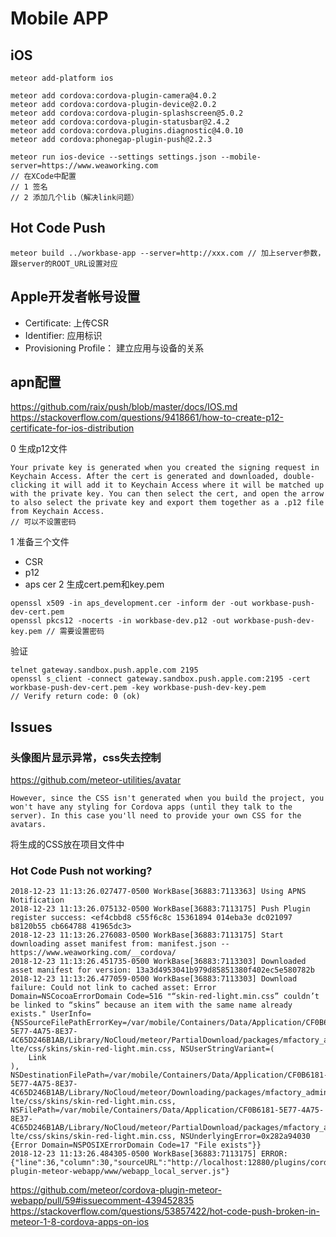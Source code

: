 # Mobile APP

## iOS

```
meteor add-platform ios

meteor add cordova:cordova-plugin-camera@4.0.2
meteor add cordova:cordova-plugin-device@2.0.2
meteor add cordova:cordova-plugin-splashscreen@5.0.2
meteor add cordova:cordova-plugin-statusbar@2.4.2
meteor add cordova:cordova.plugins.diagnostic@4.0.10
meteor add cordova:phonegap-plugin-push@2.2.3

meteor run ios-device --settings settings.json --mobile-server=https://www.weaworking.com
// 在XCode中配置
// 1 签名
// 2 添加几个lib（解决link问题）
```

## Hot Code Push

```
meteor build ../workbase-app --server=http://xxx.com // 加上server参数，跟server的ROOT_URL设置对应
```

## Apple开发者帐号设置

- Certificate: 上传CSR
- Identifier: 应用标识
- Provisioning Profile： 建立应用与设备的关系

## apn配置

https://github.com/raix/push/blob/master/docs/IOS.md
https://stackoverflow.com/questions/9418661/how-to-create-p12-certificate-for-ios-distribution

0 生成p12文件
```
Your private key is generated when you created the signing request in Keychain Access. After the cert is generated and downloaded, double-clicking it will add it to Keychain Access where it will be matched up with the private key. You can then select the cert, and open the arrow to also select the private key and export them together as a .p12 file from Keychain Access.
// 可以不设置密码
```
1 准备三个文件
- CSR
- p12
- aps cer
2 生成cert.pem和key.pem
```
openssl x509 -in aps_development.cer -inform der -out workbase-push-dev-cert.pem
openssl pkcs12 -nocerts -in workbase-dev.p12 -out workbase-push-dev-key.pem // 需要设置密码
```
验证
```
telnet gateway.sandbox.push.apple.com 2195
openssl s_client -connect gateway.sandbox.push.apple.com:2195 -cert workbase-push-dev-cert.pem -key workbase-push-dev-key.pem
// Verify return code: 0 (ok)
```

## Issues

### 头像图片显示异常，css失去控制

https://github.com/meteor-utilities/avatar

```
However, since the CSS isn't generated when you build the project, you won't have any styling for Cordova apps (until they talk to the server). In this case you'll need to provide your own CSS for the avatars.
```

将生成的CSS放在项目文件中

### Hot Code Push not working?

```
2018-12-23 11:13:26.027477-0500 WorkBase[36883:7113363] Using APNS Notification
2018-12-23 11:13:26.075132-0500 WorkBase[36883:7113175] Push Plugin register success: <ef4cbbd8 c55f6c8c 15361894 014eba3e dc021097 b8120b55 cb664788 41965dc3>
2018-12-23 11:13:26.276083-0500 WorkBase[36883:7113175] Start downloading asset manifest from: manifest.json -- https://www.weaworking.com/__cordova/
2018-12-23 11:13:26.451735-0500 WorkBase[36883:7113303] Downloaded asset manifest for version: 13a3d4953041b979d85851380f402ec5e580782b
2018-12-23 11:13:26.477059-0500 WorkBase[36883:7113303] Download failure: Could not link to cached asset: Error Domain=NSCocoaErrorDomain Code=516 "“skin-red-light.min.css” couldn’t be linked to “skins” because an item with the same name already exists." UserInfo={NSSourceFilePathErrorKey=/var/mobile/Containers/Data/Application/CF0B6181-5E77-4A75-8E37-4C65D246B1AB/Library/NoCloud/meteor/PartialDownload/packages/mfactory_admin-lte/css/skins/skin-red-light.min.css, NSUserStringVariant=(
    Link
), NSDestinationFilePath=/var/mobile/Containers/Data/Application/CF0B6181-5E77-4A75-8E37-4C65D246B1AB/Library/NoCloud/meteor/Downloading/packages/mfactory_admin-lte/css/skins/skin-red-light.min.css, NSFilePath=/var/mobile/Containers/Data/Application/CF0B6181-5E77-4A75-8E37-4C65D246B1AB/Library/NoCloud/meteor/PartialDownload/packages/mfactory_admin-lte/css/skins/skin-red-light.min.css, NSUnderlyingError=0x282a94030 {Error Domain=NSPOSIXErrorDomain Code=17 "File exists"}}
2018-12-23 11:13:26.484305-0500 WorkBase[36883:7113175] ERROR: {"line":36,"column":30,"sourceURL":"http://localhost:12880/plugins/cordova-plugin-meteor-webapp/www/webapp_local_server.js"}
```
https://github.com/meteor/cordova-plugin-meteor-webapp/pull/59#issuecomment-439452835
https://stackoverflow.com/questions/53857422/hot-code-push-broken-in-meteor-1-8-cordova-apps-on-ios
